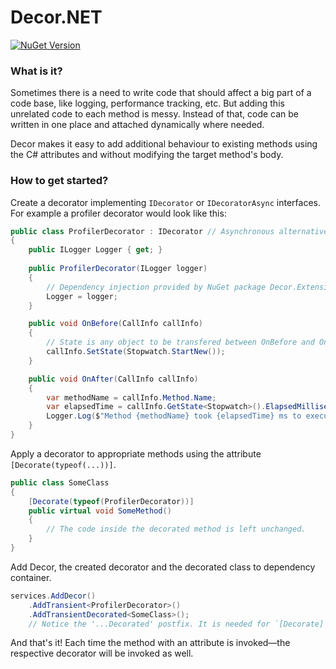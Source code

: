 # Decor.NET
[![NuGet Version](https://img.shields.io/nuget/v/Decor.svg)](https://www.nuget.org/packages/Decor "NuGet Version")

### What is it?
Sometimes there is a need to write code that should affect a big part of a code base, like logging, performance tracking, etc. But adding this unrelated code to each method is messy. Instead of that, code can be written in one place and attached dynamically where needed.

Decor makes it easy to add additional behaviour to existing methods using the C# attributes and without modifying the target method's body.

### How to get started?
Create a decorator implementing `IDecorator` or `IDecoratorAsync` interfaces. For example a profiler decorator would look like this:
```csharp
public class ProfilerDecorator : IDecorator // Asynchronous alternative is IDecoratorAsync.
{
    public ILogger Logger { get; }
    
    public ProfilerDecorator(ILogger logger)
    {
        // Dependency injection provided by NuGet package Decor.Extensions.Microsoft.DependencyInjection.
        Logger = logger;
    }

    public void OnBefore(CallInfo callInfo)
    {
        // State is any object to be transfered between OnBefore and OnAfter.
        callInfo.SetState(Stopwatch.StartNew());
    }

    public void OnAfter(CallInfo callInfo)
    {
        var methodName = callInfo.Method.Name;
        var elapsedTime = callInfo.GetState<Stopwatch>().ElapsedMilliseconds;
        Logger.Log($"Method {methodName} took {elapsedTime} ms to execute.");
    }
}
```
Apply a decorator to appropriate methods using the attribute `[Decorate(typeof(...))]`.
```csharp
public class SomeClass
{
    [Decorate(typeof(ProfilerDecorator))]
    public virtual void SomeMethod() 
    {
        // The code inside the decorated method is left unchanged. 
    }
}
```
Add Decor, the created decorator and the decorated class to dependency container.
```csharp
services.AddDecor()
    .AddTransient<ProfilerDecorator>()
    .AddTransientDecorated<SomeClass>(); 
    // Notice the '...Decorated' postfix. It is needed for `[Decorate]` attribute to take effect.
```
And that's it! Each time the method with an attribute is invoked—the respective decorator will be invoked as well.
